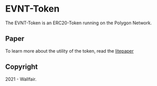 # EVNT-Token
The EVNT-Token is an ERC20-Token running on the Polygon Network.

## Paper
To learn more about the utility of the token, read the [litepaper](https://wallfair.io/static/media/wallfair-litepaper.00df42b3.pdf)
## Copyright 
2021 - Wallfair.
